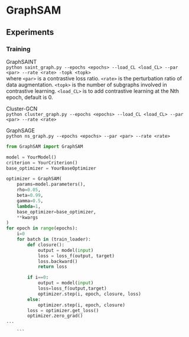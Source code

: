 # GraphSAM
## Experiments


### Training
GraphSAINT <br>
``
python saint_graph.py --epochs <epochs> --load_CL <load_CL> --par <par> --rate <rate> -topk <topk>
``
<br>
where `` <par> `` is a contrastive loss ratio. `` <rate> `` is the perturbation ratio of data augmentation. 
`` <topk> `` is the number of subgraphs involved in contrastive learning. `` <load_CL> `` is to add contrastive learning at the Nth epoch, default is 0.

Cluster-GCN <br>
``
python cluster_graph.py --epochs <epochs> --load_CL <load_CL> --par <par> --rate <rate>
``
<br>

GraphSAGE <br>
``
python ns_graph.py --epochs <epochs> --par <par> --rate <rate>
``

```python
from GraphSAM import GraphSAM

model = YourModel()
criterion = YourCriterion()
base_optimizer = YourBaseOptimizer

optimizer = GraphSAM(
    params=model.parameters(),
    rho=0.05,
    beta=0.99,
    gamma=0.5,
    lambda=1,
    base_optimizer=base_optimizer,
    **kwargs
)
for epoch in range(epochs):
	i=0
	for batch in (train_loader):
		def closure():
			output = model(input)
			loss = loss_f(output, target)
			loss.backward()
			return loss

		if i==0:
			output = model(input)
			loss=loss_f(output,target)
			optimizer.step(i, epoch, closure, loss)
		else:
			optimizer.step(i, epoch, closure)
		loss = optimizer.get_loss()
		optimizer.zero_grad()
...

    ```
